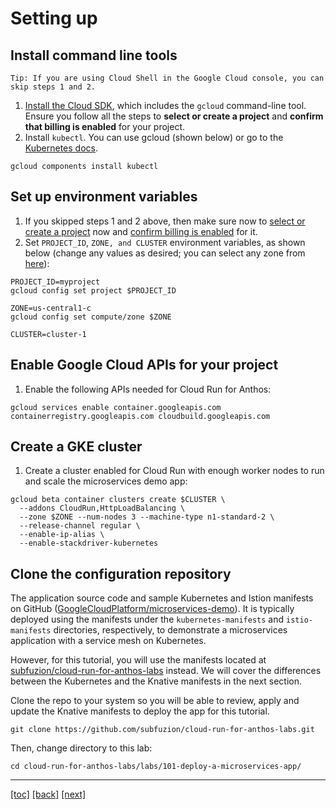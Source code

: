 # Setting up

## Install command line tools

```
Tip: If you are using Cloud Shell in the Google Cloud console, you can skip steps 1 and 2.
```

1. [Install the Cloud SDK], which includes the `gcloud` command-line tool. Ensure you follow all the steps to **select or create a project** and **confirm that billing is enabled** for your project.
2. Install `kubectl`.  You can use gcloud (shown below) or go to the [Kubernetes docs].

```
gcloud components install kubectl 
```

## Set up environment variables

1. If you skipped steps 1 and 2 above, then make sure now to [select or create a project] now and [confirm billing is enabled] for it.
2. Set `PROJECT_ID`, `ZONE, and CLUSTER` environment variables, as shown below (change any values as desired; you can select any zone from [here]):

```
PROJECT_ID=myproject
gcloud config set project $PROJECT_ID

ZONE=us-central1-c
gcloud config set compute/zone $ZONE

CLUSTER=cluster-1
```

## Enable Google Cloud APIs for your project

1. Enable the following APIs needed for Cloud Run for Anthos:

```
gcloud services enable container.googleapis.com containerregistry.googleapis.com cloudbuild.googleapis.com
```

## Create a GKE cluster

1. Create a cluster enabled for Cloud Run with enough worker nodes to run and scale the microservices demo app:

```
gcloud beta container clusters create $CLUSTER \
  --addons CloudRun,HttpLoadBalancing \
  --zone $ZONE --num-nodes 3 --machine-type n1-standard-2 \
  --release-channel regular \
  --enable-ip-alias \
  --enable-stackdriver-kubernetes
```

## Clone the configuration repository

The application source code and sample Kubernetes and Istion manifests on GitHub ([GoogleCloudPlatform/microservices-demo]). It is typically deployed using the manifests under the `kubernetes-manifests` and `istio-manifests` directories, respectively, to demonstrate a microservices application with a service mesh on Kubernetes.

However, for this tutorial, you will use the manifests located at [subfuzion/cloud-run-for-anthos-labs] instead. We will cover the differences between the Kubernetes and the Knative manifests in the next section.

Clone the repo to your system so you will be able to review, apply and update the Knative manifests to deploy the app for this tutorial.

```
git clone https://github.com/subfuzion/cloud-run-for-anthos-labs.git 
```

Then, change directory to this lab:

```
cd cloud-run-for-anthos-labs/labs/101-deploy-a-microservices-app/
```

[confirm billing is enabled]: https://cloud.google.com/billing/docs/how-to/modify-project
[GoogleCloudPlatform/microservices-demo]: https://github.com/GoogleCloudPlatform/microservices-demo
[here]: https://cloud.google.com/compute/docs/regions-zones#available
[select or create a project]: https://cloud.google.com/resource-manager/docs/creating-managing-projects#console
[Install the Cloud SDK]: https://cloud.google.com/sdk/install
[Kubernetes docs]: https://kubernetes.io/docs/tasks/tools/install-kubectl/
[subfuzion/cloud-run-for-anthos-labs]: https://github.com/subfuzion/cloud-run-for-anthos-labs

---
[[toc]](README.md) [[back]](01-introduction.md) [[next]](03-knative-configuration.md)
